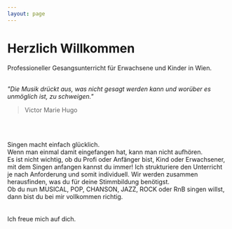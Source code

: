 ```yaml
---
layout: page
---
```

<h1>Herzlich Willkommen</h1>


Professioneller Gesangsunterricht für Erwachsene und Kinder in Wien.

<br>
<i>
"Die Musik drückt aus, was nicht gesagt werden kann und worüber es unmöglich ist, zu schweigen."</i> <br>
				<BLOCKQUOTE>Victor Marie Hugo<br> </BLOCKQUOTE>
									<br><br>
	
Singen macht einfach glücklich. <br>
Wenn man einmal damit eingefangen hat, kann man nicht aufhören.<br>
Es ist nicht wichtig, ob du Profi oder Anfänger bist, Kind oder Erwachsener, mit dem Singen anfangen kannst du immer! 
Ich strukturiere den Unterricht je nach Anforderung und somit individuell. Wir werden zusammen herausfinden, was du für deine Stimmbildung benötigst.<br>
Ob du nun MUSICAL, POP, CHANSON, JAZZ, ROCK oder RnB singen willst, dann bist du bei mir vollkommen richtig.<br>
<br>
<br>
Ich freue mich auf dich.


	





<!--
<h1>Blog</h1>

{% for post in paginator.posts %}
<div class="post-preview">
    <a href="{{ post.url | prepend: site.baseurl }}">
        <h2 class="post-title">            {{ post.title }}
        </h2>
        {% if post.subtitle %}
        <h3 class="post-subtitle">
            {{ post.subtitle }}
        </h3>
        {% endif %}
    </a>
    <p class="post-meta" style="margin-bottom:5px">Posted by {{ post.author }} on {{ post.date | date: "%B %-d, %Y" }}</p>
	<div class="notepad-index-post-tags" style="">
		{% for tag in post.tags %}<a href="{{ site.baseurl }}/search/index.html#{{ tag | cgi_encode }}" title="Other posts from the {{ tag | capitalize }} tag">{{ tag | capitalize }}</a>{% unless forloop.last %}&nbsp;{% endunless %}{% endfor %}
	</div>
</div>
<hr>
{% endfor %}

{% if paginator.total_pages > 1 %}
<ul class="pager">
    {% if paginator.previous_page %}
    <li class="previous">
        <a href="{{ paginator.previous_page_path | prepend: site.baseurl | replace: '//', '/' }}">&larr; Newer Posts</a>
    </li>
    {% endif %}
    {% if paginator.next_page %}
    <li class="next">
        <a href="{{ paginator.next_page_path | prepend: site.baseurl | replace: '//', '/' }}">Older Posts &rarr;</a>
    </li>
    {% endif %}
</ul>
{% endif %}
-->
